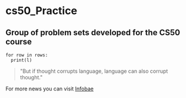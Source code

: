# cs50_Practice
## Group of problem sets developed for the CS50 course

```
for row in rows:
  print(l)
```

> "But if thought corrupts language, language can also corrupt thought."

For more news you can visit [Infobae](https://www.infobae.com/)
